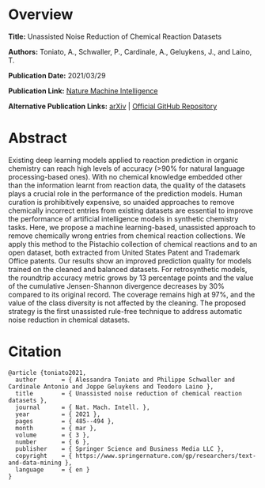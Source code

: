 # Overview
**Title:**
Unassisted Noise Reduction of Chemical Reaction Datasets

**Authors:**
Toniato, A., Schwaller, P., Cardinale, A., Geluykens, J., and Laino, T.

**Publication Date:**
2021/03/29

**Publication Link:**
[Nature Machine Intelligence](https://www.nature.com/articles/s42256-021-00319-w)

**Alternative Publication Links:**
[arXiv](https://arxiv.org/abs/2102.01399) |
[Official GitHub Repository](https://github.com/rxn4chemistry/OpenNMT-py/tree/noise_reduction)


# Abstract
Existing deep learning models applied to reaction prediction in organic chemistry can reach high levels of accuracy (>90% for natural language processing-based ones). 
With no chemical knowledge embedded other than the information learnt from reaction data, the quality of the datasets plays a crucial role in the performance of the prediction models. 
Human curation is prohibitively expensive, so unaided approaches to remove chemically incorrect entries from existing datasets are essential to improve the performance of artificial intelligence models in synthetic chemistry tasks. 
Here, we propose a machine learning-based, unassisted approach to remove chemically wrong entries from chemical reaction collections. 
We apply this method to the Pistachio collection of chemical reactions and to an open dataset, both extracted from United States Patent and Trademark Office patents. 
Our results show an improved prediction quality for models trained on the cleaned and balanced datasets. 
For retrosynthetic models, the roundtrip accuracy metric grows by 13 percentage points and the value of the cumulative Jensen-Shannon divergence decreases by 30% compared to its original record. 
The coverage remains high at 97%, and the value of the class diversity is not affected by the cleaning. 
The proposed strategy is the first unassisted rule-free technique to address automatic noise reduction in chemical datasets.


# Citation
```
@article {toniato2021,
  author       = { Alessandra Toniato and Philippe Schwaller and Cardinale Antonio and Joppe Geluykens and Teodoro Laino },
  title        = { Unassisted noise reduction of chemical reaction datasets },
  journal      = { Nat. Mach. Intell. },
  year         = { 2021 },
  pages        = { 485--494 },
  month        = { mar },
  volume       = { 3 },
  number       = { 6 },
  publisher    = { Springer Science and Business Media LLC },
  copyright    = { https://www.springernature.com/gp/researchers/text-and-data-mining },
  language     = { en }
}
```
